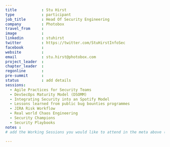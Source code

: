 ```yaml
---
title           : Stu Hirst
type            : participant
job_title       : Head Of Security Engineering
company         : Photobox
travel_from     :
image           :
linkedin        : stuhirst
twitter         : https://twitter.com/StuHirstInfoSec
facebook        :
website         :
email           : stu.hirst@photobox.com
project_leader  :
chapter_leader  :
regonline       :
pre-summit      :
status          : add details
sessions:
  - Agile Practices for Security Teams
  - DevSecOps Maturity Model (DSOMM)
  - Integrating Security into an Spotify Model
  - Lessons learned from public bug bounties programmes
  - JIRA Risk Workflow
  - Real world Chaos Engineering
  - Security Champions
  - Security Playbooks
notes :
# add the Working Sessions you would like to attend in the meta above (use the session's title) e.g. sessions (one per line): -Security Playbooks Diagrams -Hackathon Daily Sessions

---
```


<!-- put more details about participant here -->
